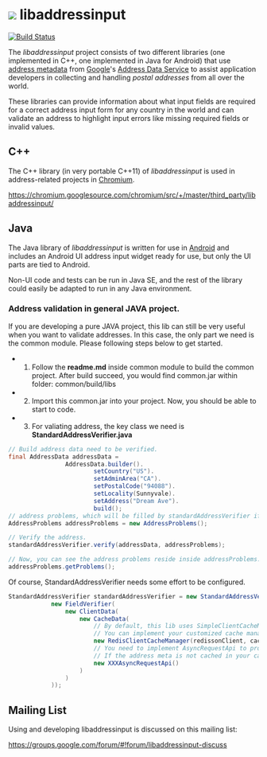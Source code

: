 # ![](https://github.com/googlei18n/libaddressinput/wiki/libaddressinput-icon-70x55.png) libaddressinput

[![Build Status](https://travis-ci.org/googlei18n/libaddressinput.svg?branch=master)](https://travis-ci.org/googlei18n/libaddressinput)

The _libaddressinput_ project consists of two different libraries (one
implemented in C++, one implemented in Java for Android) that use
[address metadata](https://github.com/googlei18n/libaddressinput/wiki/AddressValidationMetadata)
from
[Google](https://developers.google.com/)'s
[Address Data Service](https://chromium-i18n.appspot.com/ssl-address/data)
to assist application developers in collecting and handling _postal addresses_
from all over the world.

These libraries can provide information about what input fields are required for
a correct address input form for any country in the world and can validate an
address to highlight input errors like missing required fields or invalid
values.

## C++

The C++ library (in very portable C++11) of _libaddressinput_ is used in address-related
projects in [Chromium](http://www.chromium.org/Home).

https://chromium.googlesource.com/chromium/src/+/master/third_party/libaddressinput/

## Java

The Java library of _libaddressinput_ is written for use in
[Android](https://developer.android.com/) and includes an Android UI address
input widget ready for use, but only the UI parts are tied to Android.

Non-UI code and tests can be run in Java SE, and the rest of the library could
easily be adapted to run in any Java environment.

### Address validation in general JAVA project.

If you are developing a pure JAVA project, this lib can still be very useful when you want to validate addresses. In this case, the only part we need is the common module. Please following steps below to get started.

* 1. Follow the **readme.md** inside common module to build the common project. After build succeed, you would find common.jar within folder: common/build/libs
* 2. Import this common.jar into your project. Now, you should be able to start to code.
* 3. For valiating address, the key class we need is **StandardAddressVerifier.java**
```java
// Build address data need to be verified.
final AddressData addressData =
                AddressData.builder().
                        setCountry("US").
                        setAdminArea("CA").
                        setPostalCode("94088").
                        setLocality(Sunnyvale).
                        setAddress("Dream Ave").
                        build();
// address problems, which will be filled by standardAddressVerifier if some data is invalid.
AddressProblems addressProblems = new AddressProblems();

// Verify the address.
standardAddressVerifier.verify(addressData, addressProblems);

// Now, you can see the address problems reside inside addressProblems.
addressProblems.getProblems();
```
Of course, StandardAddressVerifier needs some effort to be configured. 
```java
StandardAddressVerifier standardAddressVerifier = new StandardAddressVerifier(
            new FieldVerifier(
                new ClientData(
                    new CacheData(
                        // By default, this lib uses SimpleClientCacheManager
                        // You can implement your customized cache manager to cache the metadata.
                        new RedisClientCacheManager(redissonClient, cacheSize), 
                        // You need to implement AsyncRequestApi to provide internet access capability for this lib.
                        // If the address meta is not cached in your cache manager, it would go fetch the metadata from the internet: "https://chromium-i18n.appspot.com/ssl-address"
                        new XXXAsyncRequestApi()
                    )
                )
            ));
```

## Mailing List

Using and developing libaddressinput is discussed on this mailing list:

https://groups.google.com/forum/#!forum/libaddressinput-discuss
